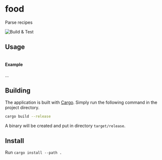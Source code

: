 # food
Parse recipes

![Build & Test](https://github.com/mantono/food/workflows/Build%20&%20Test/badge.svg)

## Usage
```

```

#### Example
...
## Building
The application is built with [Cargo](https://doc.rust-lang.org/cargo/getting-started/installation.html). Simply run the following command in the project directory.
```bash
cargo build --release
```
A binary will be created and put in directory `target/release`.

## Install
Run `cargo install --path .`
